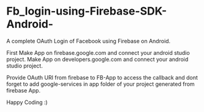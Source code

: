 # Fb_login-using-Firebase-SDK-Android-
A complete OAuth Login of Facebook using Firebase on Android.

First Make App on firebase.google.com and connect your android studio project.
Make App on developers.google.com and connect your android studio project.

Provide OAuth URI from firebase to FB-App to access the callback and dont forget to add google-services in app folder of your project generated from firebase App.

Happy Coding :)


